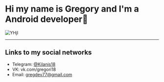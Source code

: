 # Hi my name is Gregory and I'm a Android developer👋 #
![YHjl](https://user-images.githubusercontent.com/76473073/167352645-91c14b58-1ef4-434d-ac56-28ad2c3c873f.gif)
***
## Links to my social networks
+ Telegram: [@Kilanis18](https://t.me/Kilanis18)
+ VK: vk.com/gregori18
+ Email: gregdev77@gmail.com
